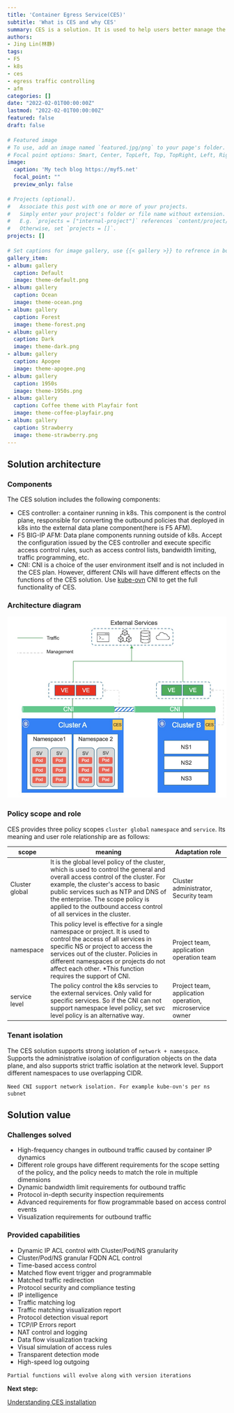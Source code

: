 ```yaml
---
title: 'Container Egress Service(CES)'
subtitle: 'What is CES and why CES'
summary: CES is a solution. It is used to help users better manage the outgoing traffic of k8s pod/container. It solves the egress challenge in high dynamic IP scenarios, and provides a wealth of outgoing control capability. 
authors:
- Jing Lin(林静)
tags:
- F5
- k8s
- ces
- egress traffic controlling
- afm
categories: []
date: "2022-02-01T00:00:00Z"
lastmod: "2022-02-01T00:00:00Z"
featured: false
draft: false

# Featured image
# To use, add an image named `featured.jpg/png` to your page's folder.
# Focal point options: Smart, Center, TopLeft, Top, TopRight, Left, Right, BottomLeft, Bottom, BottomRight
image:
  caption: 'My tech blog https://myf5.net'
  focal_point: ""
  preview_only: false

# Projects (optional).
#   Associate this post with one or more of your projects.
#   Simply enter your project's folder or file name without extension.
#   E.g. `projects = ["internal-project"]` references `content/project/deep-learning/index.md`.
#   Otherwise, set `projects = []`.
projects: []

# Set captions for image gallery, use {{< gallery >}} to refrence in body.
gallery_item:
- album: gallery
  caption: Default
  image: theme-default.png
- album: gallery
  caption: Ocean
  image: theme-ocean.png
- album: gallery
  caption: Forest
  image: theme-forest.png
- album: gallery
  caption: Dark
  image: theme-dark.png
- album: gallery
  caption: Apogee
  image: theme-apogee.png
- album: gallery
  caption: 1950s
  image: theme-1950s.png
- album: gallery
  caption: Coffee theme with Playfair font
  image: theme-coffee-playfair.png
- album: gallery
  caption: Strawberry
  image: theme-strawberry.png
---
```


## Solution architecture

### Components

The CES solution includes the following components:

- CES controller: a container running in k8s. This component is the control plane, responsible for converting the outbound policies that deployed in k8s into the external data plane component(here is F5 AFM).
- F5 BIG-IP AFM: Data plane components running outside of k8s. Accept the configuration issued by the CES controller and execute specific access control rules, such as access control lists, bandwidth limiting, traffic programming, etc.
- CNI: CNI is a choice of the user environment itself and is not included in the CES plan. However, different CNIs will have different effects on the functions of the CES solution. Use [kube-ovn](https://github.com/kubeovn/kube-ovn/) CNI to get the full functionality of CES.

### Architecture diagram

![high-level-arch](img/high-level-arch.jpg)

### Policy scope and role

CES provides three policy scopes `cluster global` `namespace` and `service`. Its meaning and user role relationship are as follows:

| scope          | meaning                                                      | Adaptation role                                         |
| -------------- | ------------------------------------------------------------ | ------------------------------------------------------- |
| Cluster global | It is the global level policy of the cluster, which is used to control the general and overall access control of the cluster. For example, the cluster's access to basic public services such as NTP and DNS of the enterprise. The scope policy is applied to the outbound access control of all services in the cluster. | Cluster administrator, Security team                    |
| namespace      | This policy level is effective for a single namespace or project. It is used to control the access of all services in specific NS or project to access the services out of the cluster. Policies in different namespaces or projects do not affect each other. *This function requires the support of CNI. | Project team, application operation team                |
| service level  | The policy control the k8s servcies to the external services. Only valid for specific services. So if the CNI can not support namespace level policy, set svc level policy is an alternative way. | Project team, application operation, microservice owner |

### Tenant isolation

The CES solution supports strong isolation of `network + namespace`. Supports the administrative isolation of configuration objects on the data plane, and also supports strict traffic isolation at the network level. Support different namespaces to use overlapping CIDR.

```
Need CNI support network isolation. For example kube-ovn's per ns subnet
```

## Solution value

### Challenges solved

- High-frequency changes in outbound traffic caused by container IP dynamics
- Different role groups have different requirements for the scope setting of the policy, and the policy needs to match the role in multiple dimensions
- Dynamic bandwidth limit requirements for outbound traffic
- Protocol in-depth security inspection requirements
- Advanced requirements for flow programmable based on access control events
- Visualization requirements for outbound traffic

### Provided capabilities

- Dynamic IP ACL control with Cluster/Pod/NS granularity
- Cluster/Pod/NS granular FQDN ACL control
- Time-based access control
- Matched flow event trigger and programmable
- Matched traffic redirection
- Protocol security and compliance testing
- IP intelligence
- Traffic matching log
- Traffic matching visualization report
- Protocol detection visual report
- TCP/IP Errors report
- NAT control and logging
- Data flow visualization tracking
- Visual simulation of access rules
- Transparent detection mode
- High-speed log outgoing

```
Partial functions will evolve along with version iterations
```

**Next step:**

[Understanding CES installation](https://github.com/f5devcentral/container-egress-service/wiki/EN_2_CES_Installation)